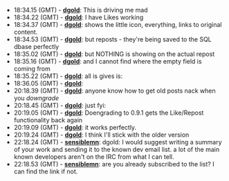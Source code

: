 * <a id="18:34.15">18:34.15 (GMT)</a> - __[dgold](https://github.com/dgold)__: This is driving me mad
* <a id="18:34.22">18:34.22 (GMT)</a> - __[dgold](https://github.com/dgold)__: I have Likes working
* <a id="18:34.37">18:34.37 (GMT)</a> - __[dgold](https://github.com/dgold)__: shows the little icon, everything, links to original content.
* <a id="18:34.53">18:34.53 (GMT)</a> - __[dgold](https://github.com/dgold)__: but reposts - they're being saved to the SQL dbase perfectly
* <a id="18:35.02">18:35.02 (GMT)</a> - __[dgold](https://github.com/dgold)__: but NOTHING is showing on the actual repost
* <a id="18:35.16">18:35.16 (GMT)</a> - __[dgold](https://github.com/dgold)__: and I cannot find where the empty field is coming from
* <a id="18:35.22">18:35.22 (GMT)</a> - __[dgold](https://github.com/dgold)__: all is gives is:
* <a id="18:36.05">18:36.05 (GMT)</a> - __[dgold](https://github.com/dgold)__: <div class="idno-body">                     </div>
* <a id="20:18.39">20:18.39 (GMT)</a> - __[dgold](https://github.com/dgold)__: anyone know how to get old posts nack when you _downgrade_
* <a id="20:18.45">20:18.45 (GMT)</a> - __[dgold](https://github.com/dgold)__: just fyi:
* <a id="20:19.05">20:19.05 (GMT)</a> - __[dgold](https://github.com/dgold)__: Doengrading to 0.9.1 gets the Like/Repost functionality back again
* <a id="20:19.09">20:19.09 (GMT)</a> - __[dgold](https://github.com/dgold)__: it works perfectly.
* <a id="20:19.24">20:19.24 (GMT)</a> - __[dgold](https://github.com/dgold)__: I think I'll stick with the older version
* <a id="22:18.24">22:18.24 (GMT)</a> - __[sensiblemn](https://github.com/sensiblemn)__: dgold: I would suggest writing a summary of your work and sending it to the known dev email list. a lot of the main known developers aren't on the IRC from what I can tell.
* <a id="22:18.53">22:18.53 (GMT)</a> - __[sensiblemn](https://github.com/sensiblemn)__: are you already subscribed to the list? I can find the link if not.
